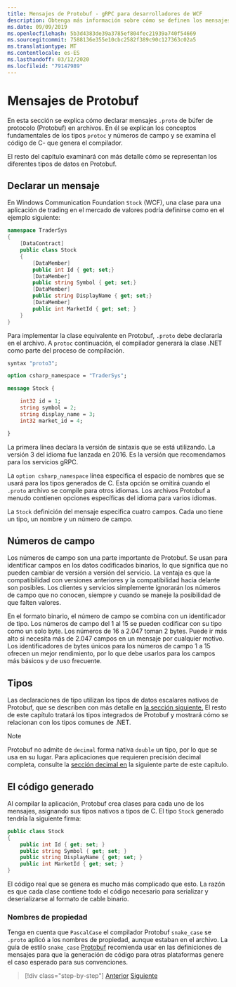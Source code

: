 ```yaml
---
title: Mensajes de Protobuf - gRPC para desarrolladores de WCF
description: Obtenga más información sobre cómo se definen los mensajes de Protobuf en el IDL y se generan en C.
ms.date: 09/09/2019
ms.openlocfilehash: 5b3d4383de39a3785ef804fec21939a740f54669
ms.sourcegitcommit: 7588136e355e10cbc2582f389c90c127363c02a5
ms.translationtype: MT
ms.contentlocale: es-ES
ms.lasthandoff: 03/12/2020
ms.locfileid: "79147989"
---
```

# <a name="protobuf-messages"></a>Mensajes de Protobuf

En esta sección se explica cómo declarar mensajes `.proto` de búfer de protocolo (Protobuf) en archivos. En él se explican los conceptos fundamentales de los tipos `protoc` y números de campo y se examina el código de C- que genera el compilador.

El resto del capítulo examinará con más detalle cómo se representan los diferentes tipos de datos en Protobuf.

## <a name="declaring-a-message"></a>Declarar un mensaje

En Windows Communication Foundation `Stock` (WCF), una clase para una aplicación de trading en el mercado de valores podría definirse como en el ejemplo siguiente:

```csharp
namespace TraderSys
{
    [DataContract]
    public class Stock
    {
        [DataMember]
        public int Id { get; set;}
        [DataMember]
        public string Symbol { get; set;}
        [DataMember]
        public string DisplayName { get; set;}
        [DataMember]
        public int MarketId { get; set; }
    }
}
```

Para implementar la clase equivalente en Protobuf, `.proto` debe declararla en el archivo. A `protoc` continuación, el compilador generará la clase .NET como parte del proceso de compilación.

```protobuf
syntax "proto3";

option csharp_namespace = "TraderSys";

message Stock {

    int32 id = 1;
    string symbol = 2;
    string display_name = 3;
    int32 market_id = 4;

}  
```

La primera línea declara la versión de sintaxis que se está utilizando. La versión 3 del idioma fue lanzada en 2016. Es la versión que recomendamos para los servicios gRPC.

La `option csharp_namespace` línea especifica el espacio de nombres que se usará para los tipos generados de C. Esta opción se omitirá cuando el `.proto` archivo se compile para otros idiomas. Los archivos Protobuf a menudo contienen opciones específicas del idioma para varios idiomas.

La `Stock` definición del mensaje especifica cuatro campos. Cada uno tiene un tipo, un nombre y un número de campo.

## <a name="field-numbers"></a>Números de campo

Los números de campo son una parte importante de Protobuf. Se usan para identificar campos en los datos codificados binarios, lo que significa que no pueden cambiar de versión a versión del servicio. La ventaja es que la compatibilidad con versiones anteriores y la compatibilidad hacia delante son posibles. Los clientes y servicios simplemente ignorarán los números de campo que no conocen, siempre y cuando se maneje la posibilidad de que falten valores.

En el formato binario, el número de campo se combina con un identificador de tipo. Los números de campo del 1 al 15 se pueden codificar con su tipo como un solo byte. Los números de 16 a 2.047 toman 2 bytes. Puede ir más alto si necesita más de 2.047 campos en un mensaje por cualquier motivo. Los identificadores de bytes únicos para los números de campo 1 a 15 ofrecen un mejor rendimiento, por lo que debe usarlos para los campos más básicos y de uso frecuente.

## <a name="types"></a>Tipos

Las declaraciones de tipo utilizan los tipos de datos escalares nativos de Protobuf, que se describen con más detalle en [la sección siguiente.](protobuf-data-types.md) El resto de este capítulo tratará los tipos integrados de Protobuf y mostrará cómo se relacionan con los tipos comunes de .NET.

> [!NOTE]
> Protobuf no admite de `decimal` forma nativa `double` un tipo, por lo que se usa en su lugar. Para aplicaciones que requieren precisión decimal completa, consulte la [sección decimal en](protobuf-data-types.md#decimals) la siguiente parte de este capítulo.

## <a name="the-generated-code"></a>El código generado

Al compilar la aplicación, Protobuf crea clases para cada uno de los mensajes, asignando sus tipos nativos a tipos de C. El tipo `Stock` generado tendría la siguiente firma:

```csharp
public class Stock
{
    public int Id { get; set; }
    public string Symbol { get; set; }
    public string DisplayName { get; set; }
    public int MarketId { get; set; }
}
```

El código real que se genera es mucho más complicado que esto. La razón es que cada clase contiene todo el código necesario para serializar y deserializarse al formato de cable binario.

### <a name="property-names"></a>Nombres de propiedad

Tenga en cuenta que `PascalCase` el compilador Protobuf `snake_case` se `.proto` aplicó a los nombres de propiedad, aunque estaban en el archivo. La guía de estilo `snake_case` [Protobuf](https://developers.google.com/protocol-buffers/docs/style) recomienda usar en las definiciones de mensajes para que la generación de código para otras plataformas genere el caso esperado para sus convenciones.

>[!div class="step-by-step"]
>[Anterior](protocol-buffers.md)
>[Siguiente](protobuf-data-types.md)

